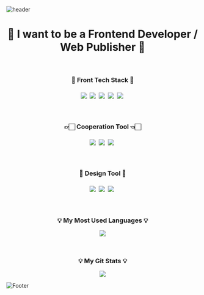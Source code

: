 ![header](https://capsule-render.vercel.app/api?type=waving&color=timeGradient&height=200&section=header&text=Hello!&#160;I'm&#160;Suhyun🙂&fontSize=50&animation=twinkling)

<h1 align="center">🌱 I want to be a Frontend Developer / Web Publisher 🌱 </h1>
<!-- <p align="center">I believe that my unbreakable belief and smooth communication<br/> will eventually make me a front-end developer.<p> -->

<br>

<h3 align="center">🔭 Front Tech Stack 🔭<h3>
<p align="center">
  <img src="https://img.shields.io/badge/JavaScript-F7DF1E?style=flat&logo=JavaScript&logoColor=black"/></a>&nbsp
  <img src="https://img.shields.io/badge/CSS3-1572B6?style=flat&logo=css3&logoColor=white"/></a>&nbsp
  <img src="https://img.shields.io/badge/HTML5-E34F26?style=flat&logo=html5&logoColor=white"/></a>&nbsp
  <img src="https://img.shields.io/badge/React-61DAFB?style=flat&logo=React&logoColor=black"/></a>&nbsp
  <img src="https://img.shields.io/badge/jQuery-F29F05?style=flat&logo=jQuery&logoColor=white"/></a>&nbsp
</p>

<br>

<h3 align="center">👉🏻 Cooperation Tool 👈🏻<h3>
<p align="center">
  <a herf='https://www.notion.so/suhyunyoo/SUHYUN-YOO-45404d77cdbe4dba9767ac38c29a76c8'>
    <img src="https://img.shields.io/badge/Notion-fff?style=flat&logo=notion&logoColor=black"/></a>&nbsp
  </a>
  <img src="https://img.shields.io/badge/Confluence-215BA6?style=flat&logo=confluence&logoColor=white"/></a>&nbsp
  <a href='https://github.com/suhyun-yoo'>
    <img src="https://img.shields.io/badge/GitHub-000?style=flat&logo=github&logoColor=white"/></a>&nbsp
  </a>
</p>

<br>

<h3 align="center">🎨 Design Tool 🎨<h3>
<p align="center">
  <img src="https://img.shields.io/badge/Photoshop-336899?style=flat&logo=adobe&logoColor=white"/></a>&nbsp
  <img src="https://img.shields.io/badge/Illustrator-F27405?style=flat&logo=adobe&logoColor=white"/></a>&nbsp
  <img src="https://img.shields.io/badge/Figma-5F084C?style=flat&logo=figma&logoColor=white"/></a>&nbsp
</p>

<br>

<h3 align="center">💡 My Most Used Languages 💡</h3>
<p align="center">
  <a href="https://github.com/suhyun-yoo">
    <img align="center" src="https://github-readme-stats.vercel.app/api/top-langs/?username=chaaaniii&layout=compact&show_icons=true&show_owner=ture&hide_title=true" />
  </a>
</p>

<br>

<h3 align="center">💡 My Git Stats 💡</h3>
<p align="center">
  <a href="https://github.com/suhyun-yoo">
    <img align="center" src="https://github-readme-stats.vercel.app/api?username=chaaaniii&hide=contribs,prs&hide_title=true" />
  </a>
</p>

<!-- <h3 align="center">✨ My Git View Count ✨</h3>
<p align="center">
<a href="https://hits.seeyoufarm.com"><img src="https://hits.seeyoufarm.com/api/count/incr/badge.svg?url=https%3A%2F%2Fgithub.com%2Fchaaaniii&count_bg=%23747474&title_bg=%23393939&icon=git.svg&icon_color=%23FFFFFF&title=Git&edge_flat=false"/></a>
</p> -->

![Footer](https://capsule-render.vercel.app/api?type=waving&color=timeGradient&height=100&section=footer)

